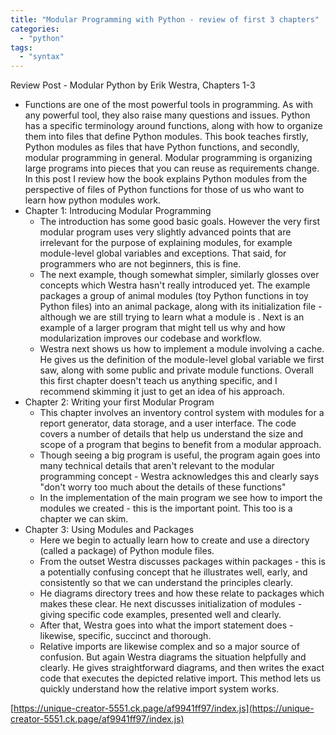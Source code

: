 ```yaml
---
title: "Modular Programming with Python - review of first 3 chapters"
categories: 
  - "python"
tags: 
  - "syntax"
---
```


Review Post - Modular Python by Erik Westra, Chapters 1-3

- Functions are one of the most powerful tools in programming. As with any powerful tool, they also raise many questions and issues. Python has a specific terminology around functions, along with how to organize them into files that define Python modules. This book teaches firstly, Python modules as files that have Python functions, and secondly, modular programming in general. Modular programming is organizing large programs into pieces that you can reuse as requirements change. In this post I review how the book explains Python modules from the perspective of files of Python functions for those of us who want to learn how python modules work.
- Chapter 1: Introducing Modular Programming
    - The introduction has some good basic goals. However the very first modular program uses very slightly advanced points that are irrelevant for the purpose of explaining modules, for example module-level global variables and exceptions. That said, for programmers who are not beginners, this is fine.
    - The next example, though somewhat simpler, similarly glosses over concepts which Westra hasn't really introduced yet. The example packages a group of animal modules (toy Python functions in toy Python files) into an animal package, along with its initialization file - although we are still trying to learn what a module is . Next is an example of a larger program that might tell us why and how modularization improves our codebase and workflow.
    - Westra next shows us how to implement a module involving a cache. He gives us the definition of the module-level global variable we first saw, along with some public and private module functions. Overall this first chapter doesn't teach us anything specific, and I recommend skimming it just to get an idea of his approach.
- Chapter 2: Writing your first Modular Program
    - This chapter involves an inventory control system with modules for a report generator, data storage, and a user interface. The code covers a number of details that help us understand the size and scope of a program that begins to benefit from a modular approach.
    - Though seeing a big program is useful, the program again goes into many technical details that aren't relevant to the modular programming concept - Westra acknowledges this and clearly says "don't worry too much about the details of these functions"
    - In the implementation of the main program we see how to import the modules we created - this is the important point. This too is a chapter we can skim.
- Chapter 3: Using Modules and Packages
    - Here we begin to actually learn how to create and use a directory (called a package) of Python module files.
    - From the outset Westra discusses packages within packages - this is a potentially confusing concept that he illustrates well, early, and consistently so that we can understand the principles clearly.
    - He diagrams directory trees and how these relate to packages which makes these clear. He next discusses initialization of modules - giving specific code examples, presented well and clearly.
    - After that, Westra goes into what the import statement does - likewise, specific, succinct and thorough.
    - Relative imports are likewise complex and so a major source of confusion. But again Westra diagrams the situation helpfully and clearly. He gives straightforward diagrams, and then writes the exact code that executes the depicted relative import. This method lets us quickly understand how the relative import system works.

[https://unique-creator-5551.ck.page/af9941ff97/index.js](https://unique-creator-5551.ck.page/af9941ff97/index.js)
